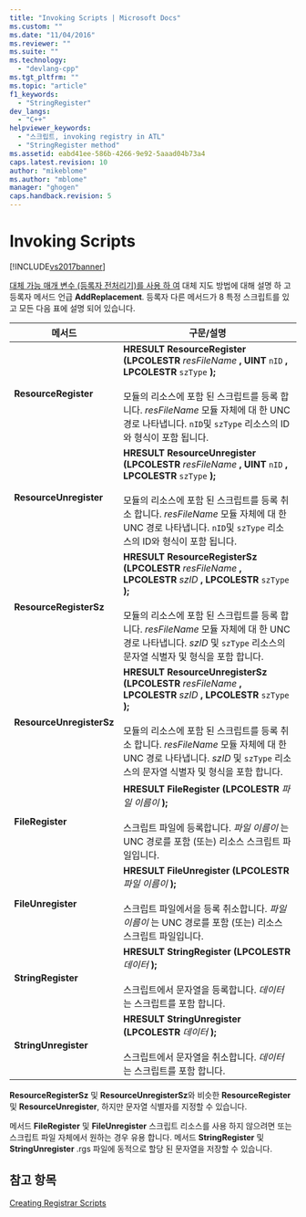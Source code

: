 ```yaml
---
title: "Invoking Scripts | Microsoft Docs"
ms.custom: ""
ms.date: "11/04/2016"
ms.reviewer: ""
ms.suite: ""
ms.technology: 
  - "devlang-cpp"
ms.tgt_pltfrm: ""
ms.topic: "article"
f1_keywords: 
  - "StringRegister"
dev_langs: 
  - "C++"
helpviewer_keywords: 
  - "스크립트, invoking registry in ATL"
  - "StringRegister method"
ms.assetid: eabd41ee-586b-4266-9e92-5aaad04b73a4
caps.latest.revision: 10
author: "mikeblome"
ms.author: "mblome"
manager: "ghogen"
caps.handback.revision: 5
---
```

# Invoking Scripts
[!INCLUDE[vs2017banner](../assembler/inline/includes/vs2017banner.md)]

[대체 가능 매개 변수 \(등록자 전처리기\)를 사용 하 여](../atl/using-replaceable-parameters-the-registrar-s-preprocessor.md) 대체 지도 방법에 대해 설명 하 고 등록자 메서드 언급  **AddReplacement**.  등록자 다른 메서드가 8 특정 스크립트를 있고 모든 다음 표에 설명 되어 있습니다.  
  
|메서드|구문\/설명|  
|---------|------------|  
|**ResourceRegister**|**HRESULT ResourceRegister \(LPCOLESTR**  *resFileName* **, UINT**  `nID` **, LPCOLESTR**  `szType` **\);**<br /><br /> 모듈의 리소스에 포함 된 스크립트를 등록 합니다.  *resFileName* 모듈 자체에 대 한 UNC 경로 나타냅니다.  `nID`및 `szType` 리소스의 ID와 형식이 포함 됩니다.|  
|**ResourceUnregister**|**HRESULT ResourceUnregister \(LPCOLESTR**  *resFileName* **, UINT**  `nID` **, LPCOLESTR**  `szType` **\);**<br /><br /> 모듈의 리소스에 포함 된 스크립트를 등록 취소 합니다.  *resFileName* 모듈 자체에 대 한 UNC 경로 나타냅니다.  `nID`및 `szType` 리소스의 ID와 형식이 포함 됩니다.|  
|**ResourceRegisterSz**|**HRESULT ResourceRegisterSz \(LPCOLESTR**  *resFileName* **, LPCOLESTR**  *szID* **, LPCOLESTR**  `szType` **\);**<br /><br /> 모듈의 리소스에 포함 된 스크립트를 등록 합니다.  *resFileName* 모듈 자체에 대 한 UNC 경로 나타냅니다.  *szID* 및 `szType` 리소스의 문자열 식별자 및 형식을 포함 합니다.|  
|**ResourceUnregisterSz**|**HRESULT ResourceUnregisterSz \(LPCOLESTR**  *resFileName* **, LPCOLESTR**  *szID* **, LPCOLESTR**  `szType` **\);**<br /><br /> 모듈의 리소스에 포함 된 스크립트를 등록 취소 합니다.  *resFileName* 모듈 자체에 대 한 UNC 경로 나타냅니다.  *szID* 및 `szType` 리소스의 문자열 식별자 및 형식을 포함 합니다.|  
|**FileRegister**|**HRESULT FileRegister \(LPCOLESTR**  *파일 이름이*  **\);**<br /><br /> 스크립트 파일에 등록합니다.  *파일 이름이*  는 UNC 경로를 포함 \(또는\) 리소스 스크립트 파일입니다.|  
|**FileUnregister**|**HRESULT FileUnregister \(LPCOLESTR**  *파일 이름이*  **\);**<br /><br /> 스크립트 파일에서을 등록 취소합니다.  *파일 이름이*  는 UNC 경로를 포함 \(또는\) 리소스 스크립트 파일입니다.|  
|**StringRegister**|**HRESULT StringRegister \(LPCOLESTR**  *데이터*  **\);**<br /><br /> 스크립트에서 문자열을 등록합니다.  *데이터*  는 스크립트를 포함 합니다.|  
|**StringUnregister**|**HRESULT StringUnregister \(LPCOLESTR**  *데이터*  **\);**<br /><br /> 스크립트에서 문자열을 취소합니다.  *데이터*  는 스크립트를 포함 합니다.|  
  
 **ResourceRegisterSz** 및  **ResourceUnregisterSz**와 비슷한  **ResourceRegister** 및  **ResourceUnregister**, 하지만 문자열 식별자를 지정할 수 있습니다.  
  
 메서드  **FileRegister** 및  **FileUnregister** 스크립트 리소스를 사용 하지 않으려면 또는 스크립트 파일 자체에서 원하는 경우 유용 합니다.  메서드  **StringRegister** 및  **StringUnregister** .rgs 파일에 동적으로 할당 된 문자열을 저장할 수 있습니다.  
  
## 참고 항목  
 [Creating Registrar Scripts](../atl/creating-registrar-scripts.md)